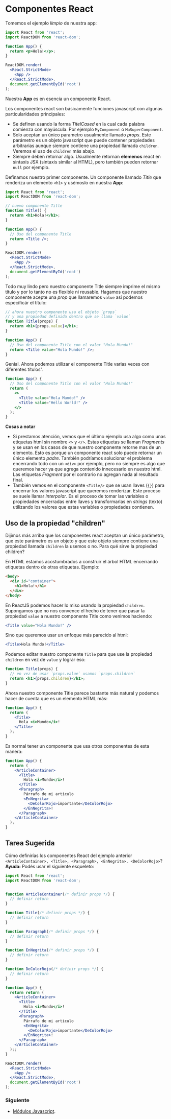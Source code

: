


# Componentes React

Tomemos el ejemplo _limpio_ de nuestra app:

```jsx
import React from 'react';
import ReactDOM from 'react-dom';

function App() {
  return <p>Hola!</p>;
}

ReactDOM.render(
  <React.StrictMode>
    <App />
  </React.StrictMode>,
  document.getElementById('root')
);
```

Nuestra **App** es en esencia un componente React.

Los componentes react son básicamente funciones javascript con algunas
particularidades principales:

- Se definen usando la forma _TitelCased_ en la cual cada palabra comienza con
  mayúscula. Por ejemplo `MyComponent` o `MuSuperComponent`.
- Solo aceptan un único parametro usualmente llamado _props_. Este parámetro es
  un objeto javascript que puede contener propiedades arbitrarias aunque siempre
  contiene una propiedad llamada `children`. Veremos el uso de `children` más
  abajo.
- Siempre deben retornar algo. Usualmente retornan **elemenos** react en
  sintaxis JSX (sintaxis similar al HTML), pero también pueden retornar `null`
  por ejemplo.

Definamos nuestro primer componente. Un componente llamado _Title_ que renderiza
un elemento `<h1>` y usémoslo en nuestra **App**:

```jsx
import React from 'react';
import ReactDOM from 'react-dom';

// nuevo componente Title
function Title() {
  return <h1>Hola!</h1>;
}

function App() {
  // Uso del componente Title
  return <Title />;
}

ReactDOM.render(
  <React.StrictMode>
    <App />
  </React.StrictMode>,
  document.getElementById('root')
);
```

Todo muy lindo pero nuestro componente Title siempre imprime el mismo título y
por lo tanto no es flexible ni reusable. Hagamos que nuestro componente acepte
una _prop_ que llamaremos `value` así podemos especificár el título:

```jsx
// ahora nuestro componente usa el objeto `props`
// y una propiedad definida dentro que se llama `value`
function Title(props) {
  return <h1>{props.value}</h1>;
}

function App() {
  // Uso del componente Title con el valor "Hola Mundo!"
  return <Title value="Hola Mundo!" />;
}
```

Genial. Ahora podemos utilizar el componente Title varias veces con diferentes
títulos".

```jsx
function App() {
  // Uso del componente Title con el valor "Hola Mundo!"
  return (
    <>
      <Title value="Hola Mundo!" />
      <Title value="Hello World!" />
    </>
  );
}
```

**Cosas a notar**

- Si prestamos atención, vemos que el último ejemplo usa algo como unas
  etiquetas html sin nombre `<>` y `</>`. Estas etiquetas se llaman _Fragments_
  y se usan en los casos de que nuestro componente retorne mas de un elemento.
  Esto es porque un componente react solo puede retornar un único elemento
  _padre_. También podríamos solucionar el problema encerrando todo con un
  `<div>` por ejemplo, pero no siempre es algo que queremos hacer ya que agrega
  contenido innecesario en nuestro html. Las etiquetas _Fragment_ por el
  contrario no agregan nada al resultado final.
- También vemos en el componente `<Title/>` que se usan llaves (`{}`) para
  encerrar los valores javascript que queremos renderizar. Este proceso se suele
  llamar _interpolar_. Es el proceso de tomar las variables o propiedades
  encerradas entre llaves y transformarlas en _strings_ (texto) utilizando los
  valores que estas variables o propiedades contienen.

## Uso de la propiedad "children"

Dijimos más arriba que los componentes react aceptan un único parámetro, que
este parámetro es un objeto y que este objeto siempre contiene una propiedad
llamada `children` la usemos o no. Para qué sirve la propiedad children?

En HTML estamos acostumbrados a construir el árbol HTML encerrando etiquetas
dentro de otras etiquetas. Ejemplo:

```html
<body>
  <div id="container">
    <h1>Hola!</h1>
  </div>
</body>
```

En ReactJS podemos hacer lo miso usando la propiedad `children`. Supongamos que
no nos convence el hecho de tener que pasar la propiedad `value` a nuestro
componente Title como venimos haciendo:

```jsx
<Title value="Hola Mundo!" />
```

Sino que queremos usar un enfoque más parecido al html:

```jsx
<Title>Hola Mundo!</Title>
```

Podemos editar nuestro componente `Title` para que use la propiedad `children`
en vez de `value` y lograr eso:

```jsx
function Title(props) {
  // en vez de usar `props.value` usamos `props.children`
  return <h1>{props.children}</h1>;
}
```

Ahora nuestro componente Title parece bastante más natural y podemos hacer de
cuenta que es un elemento HTML más:

```jsx
function App() {
  return (
    <Title>
      Hola <i>Mundo</i>!
    </Title>
  );
}
```

Es normal tener un componente que usa otros componentes de esta manera:

```jsx
function App() {
  return (
    <ArticleContainer>
      <Title>
        Hola <i>Mundo</i>!
      </Title>
      <Paragraph>
        Párrafo de mi articulo
        <EnNegrita>
          <DeColorRojo>importante</DeColorRojo>
        </EnNegrita>!
      </Paragraph>
    </ArticleContainer>
  );
}
```

## Tarea Sugerida

Cómo definirías los componentes React del ejemplo anterior
`<ArticleContainer>, <Title>, <Paragraph>, <EnNegrita>, <DeColorRojo>`?
**Ayuda:** Podés usar el siguiente esqueleto:

```jsx
import React from 'react';
import ReactDOM from 'react-dom';


function ArticleContainer(/* definir props */) {
  // definir return
}

function Title(/* definir props */) {
  // definir return
}

function Paragraph(/* definir props */) {
  // definir return
}

function EnNegrita(/* definir props */) {
  // definir return
}

function DeColorRojo(/* definir props */) {
  // definir return
}

function App() {
  return return (
    <ArticleContainer>
      <Title>
        Hola <i>Mundo</i>!
      </Title>
      <Paragraph>
        Párrafo de mi articulo
        <EnNegrita>
          <DeColorRojo>importante</DeColorRojo>
        </EnNegrita>!
      </Paragraph>
    </ArticleContainer>
  );;
}

ReactDOM.render(
  <React.StrictMode>
    <App />
  </React.StrictMode>,
  document.getElementById('root')
);
```

### Siguiente

- [Módulos Javascript](04-modulos-javascript.md).